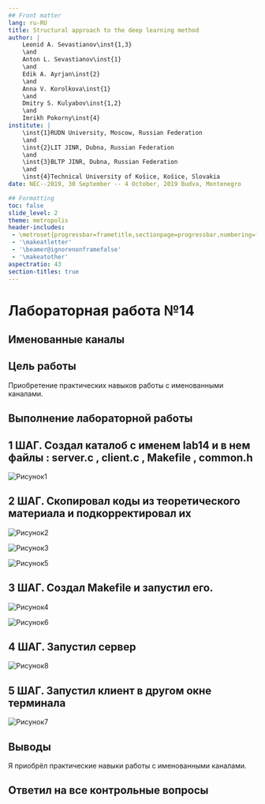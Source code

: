 ```yaml
---
## Front matter
lang: ru-RU
title: Structural approach to the deep learning method
author: |
	Leonid A. Sevastianov\inst{1,3}
	\and
	Anton L. Sevastianov\inst{1}
	\and
	Edik A. Ayrjan\inst{2}
	\and
	Anna V. Korolkova\inst{1}
	\and
	Dmitry S. Kulyabov\inst{1,2}
	\and
	Imrikh Pokorny\inst{4}
institute: |
	\inst{1}RUDN University, Moscow, Russian Federation
	\and
	\inst{2}LIT JINR, Dubna, Russian Federation
	\and
	\inst{3}BLTP JINR, Dubna, Russian Federation
	\and
	\inst{4}Technical University of Košice, Košice, Slovakia
date: NEC--2019, 30 September -- 4 October, 2019 Budva, Montenegro

## Formatting
toc: false
slide_level: 2
theme: metropolis
header-includes: 
 - \metroset{progressbar=frametitle,sectionpage=progressbar,numbering=fraction}
 - '\makeatletter'
 - '\beamer@ignorenonframefalse'
 - '\makeatother'
aspectratio: 43
section-titles: true
---
```


# Лабораторная работа №14

## Именованные каналы

## Цель работы

Приобретение практических навыков работы с именованными каналами.

## Выполнение лабораторной работы

## 1 ШАГ. Создал каталоб с именем lab14 и в нем файлы : server.c , client.c , Makefile , common.h

![Рисунок1](image/й1.JPG)

## 2 ШАГ. Скопировал коды из теоретического материала и подкорректировал их

![Рисунок2](image/й2.JPG)

![Рисунок3](image/й3.JPG)

![Рисунок5](image/й5.JPG)

## 3 ШАГ. Создал Makefile и запустил его.

![Рисунок4](image/й4.JPG)

![Рисунок6](image/й6.JPG)

## 4 ШАГ. Запустил сервер

![Рисунок8](image/й8.JPG)

## 5 ШАГ. Запустил клиент в другом окне терминала

![Рисунок7](image/й7.JPG)

## Выводы 

Я приобрёл практические навыки работы с именованными каналами.

## Ответил на все контрольные вопросы

